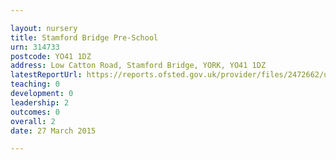 ```yaml
---

layout: nursery
title: Stamford Bridge Pre-School
urn: 314733
postcode: YO41 1DZ
address: Low Catton Road, Stamford Bridge, YORK, YO41 1DZ
latestReportUrl: https://reports.ofsted.gov.uk/provider/files/2472662/urn/314733.pdf
teaching: 0
development: 0
leadership: 2
outcomes: 0
overall: 2
date: 27 March 2015

---
```

